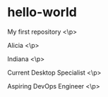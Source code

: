 # hello-world
<p> My first repository <\p>
<p> Alicia <\p>
<p> Indiana <\p>
<p> Current Desktop Specialist <\p>
<p> Aspiring DevOps Engineer <\p>
